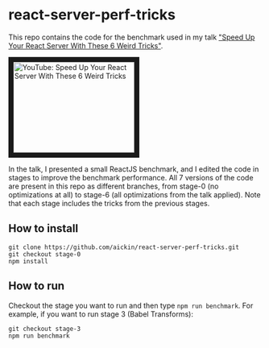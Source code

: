 # react-server-perf-tricks

This repo contains the code for the benchmark used in my talk ["Speed Up Your React Server With These 6 Weird Tricks"](http://www.youtube.com/watch?feature=player_embedded&v=PnpfGy7q96U).

<a href="http://www.youtube.com/watch?feature=player_embedded&v=PnpfGy7q96U"><img src="http://img.youtube.com/vi/PnpfGy7q96U/0.jpg" alt="YouTube: Speed Up Your React Server With These 6 Weird Tricks" width="240" height="180" border="10"></a>

In the talk, I presented a small ReactJS benchmark, and I edited the code in stages to improve the benchmark performance. All 7 versions of the code are present in this repo as different branches, from stage-0 (no optimizations at all) to stage-6 (all optimizations from the talk applied). Note that each stage includes the tricks from the previous stages.

## How to install

```
git clone https://github.com/aickin/react-server-perf-tricks.git
git checkout stage-0
npm install
```

## How to run

Checkout the stage you want to run and then type `npm run benchmark`. For example, if you want to run stage 3 (Babel Transforms):

```
git checkout stage-3
npm run benchmark
```
